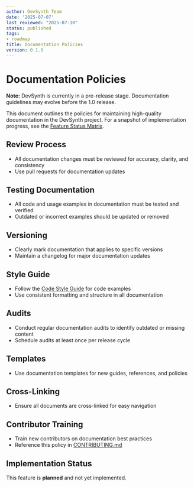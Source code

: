 ```yaml
---
author: DevSynth Team
date: '2025-07-07'
last_reviewed: "2025-07-10"
status: published
tags:
- roadmap
title: Documentation Policies
version: 0.1.0
---
```


# Documentation Policies

**Note:** DevSynth is currently in a pre-release stage. Documentation guidelines may evolve before the 1.0 release.

This document outlines the policies for maintaining high-quality documentation in the DevSynth project. For a snapshot of implementation progress, see the [Feature Status Matrix](../implementation/feature_status_matrix.md).

## Review Process

- All documentation changes must be reviewed for accuracy, clarity, and consistency
- Use pull requests for documentation updates

## Testing Documentation

- All code and usage examples in documentation must be tested and verified
- Outdated or incorrect examples should be updated or removed

## Versioning

- Clearly mark documentation that applies to specific versions
- Maintain a changelog for major documentation updates

## Style Guide

- Follow the [Code Style Guide](../developer_guides/code_style.md) for code examples
- Use consistent formatting and structure in all documentation

## Audits

- Conduct regular documentation audits to identify outdated or missing content
- Schedule audits at least once per release cycle

## Templates

- Use documentation templates for new guides, references, and policies

## Cross-Linking

- Ensure all documents are cross-linked for easy navigation

## Contributor Training

- Train new contributors on documentation best practices
- Reference this policy in [CONTRIBUTING.md](../../CONTRIBUTING.md)
## Implementation Status

This feature is **planned** and not yet implemented.

